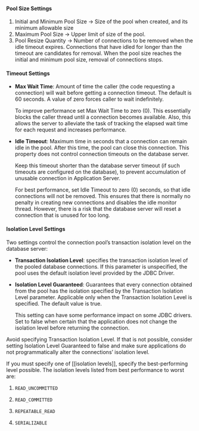 #### Pool Size Settings

1. Initial and Minimum Pool Size -> Size of the pool when created, and its minimum allowable size
2. Maximum Pool Size -> Upper limit of size of the pool.
3. Pool Resize Quantity -> Number of connections to be removed when the idle timeout expires. Connections that have idled for longer than the timeout are candidates for removal. When the pool size reaches the initial and minimum pool size, removal of connections stops.
#### Timeout Settings

- **Max Wait Time**: Amount of time the caller (the code requesting a connection) will wait before getting a connection timeout. The default is 60 seconds. A value of zero forces caller to wait indefinitely.
    
    To improve performance set Max Wait Time to zero (0). This essentially blocks the caller thread until a connection becomes available. Also, this allows the server to alleviate the task of tracking the elapsed wait time for each request and increases performance.
    
- **Idle Timeout**: Maximum time in seconds that a connection can remain idle in the pool. After this time, the pool can close this connection. This property does not control connection timeouts on the database server.
    
    Keep this timeout shorter than the database server timeout (if such timeouts are configured on the database), to prevent accumulation of unusable connection in Application Server.
    
    For best performance, set Idle Timeout to zero (0) seconds, so that idle connections will not be removed. This ensures that there is normally no penalty in creating new connections and disables the idle monitor thread. However, there is a risk that the database server will reset a connection that is unused for too long.

#### Isolation Level Settings

Two settings control the connection pool’s transaction isolation level on the database server:

- **Transaction Isolation Level**: specifies the transaction isolation level of the pooled database connections. If this parameter is unspecified, the pool uses the default isolation level provided by the JDBC Driver.
    
- **Isolation Level Guaranteed**: Guarantees that every connection obtained from the pool has the isolation specified by the Transaction Isolation Level parameter. Applicable only when the Transaction Isolation Level is specified. The default value is true.
    
    This setting can have some performance impact on some JDBC drivers. Set to false when certain that the application does not change the isolation level before returning the connection.
    

Avoid specifying Transaction Isolation Level. If that is not possible, consider setting Isolation Level Guaranteed to false and make sure applications do not programmatically alter the connections’ isolation level.

If you must specify one of [[isolation levels]], specify the best-performing level possible. The isolation levels listed from best performance to worst are:

1. `READ_UNCOMMITTED`
    
2. `READ_COMMITTED`
    
3. `REPEATABLE_READ`
    
4. `SERIALIZABLE`

